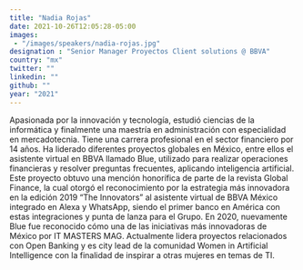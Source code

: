 ```yaml
---
title: "Nadia Rojas"
date: 2021-10-26T12:05:28-05:00
images: 
 - "/images/speakers/nadia-rojas.jpg"
designation : "Senior Manager Proyectos Client solutions @ BBVA"
country: "mx"
twitter: ""
linkedin: ""
github: ""
year: "2021"
---
```


Apasionada por la innovación y tecnología, estudió ciencias de la informática y finalmente una maestría en administración con especialidad en mercadotecnia. Tiene una carrera profesional en el sector financiero por 14 años. Ha liderado diferentes proyectos globales en México, entre ellos el asistente virtual en BBVA llamado Blue, utilizado para realizar operaciones financieras y resolver preguntas frecuentes, aplicando inteligencia artificial. Este proyecto obtuvo una mención honorífica de parte de la revista Global Finance, la cual otorgó el reconocimiento por la estrategia más innovadora en la edición 2019 “The Innovators” al asistente virtual de BBVA México integrado en Alexa y WhatsApp, siendo el primer banco en América con estas integraciones y punta de lanza para el Grupo. En 2020, nuevamente Blue fue reconocido cómo una de las iniciativas más innovadoras de México por IT MASTERS MAG. Actualmente lidera proyectos relacionados con Open Banking y es city lead de la comunidad Women in Artificial Intelligence con la finalidad de inspirar a otras mujeres en temas de TI. 
